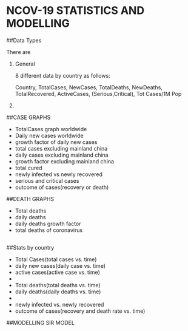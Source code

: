 # NCOV-19 STATISTICS AND MODELLING 

##Data Types

There are 

1. General

    8 different data by country as follows:
    
    Country, TotalCases, NewCases, TotalDeaths, NewDeaths, TotalRecovered,
    ActiveCases, (Serious,Critical), Tot Cases/1M Pop 

2. 

##CASE GRAPHS
- TotalCases graph worldwide 
- Daily new cases worldwide
- growth factor of daily new cases
- total cases excluding mainland china
- daily cases excluding mainland china
- growth factor excluding mainland china
- total cured
- newly infected vs newly recovered
- serious and critical cases
- outcome of cases(recovery or death)

##DEATH GRAPHS
- Total deaths
- daily deaths
- daily deaths growth factor
- total deaths of coronavirus



##
##Stats by country
- Total Cases(total cases vs. time)
- daily new cases(daily case vs. time)
- active cases(active case vs. time)
- 
- Total deaths(total deaths vs. time)
- daily deaths(daily deaths vs. time)
-
- newly infected vs. newly recovered
- outcome of cases(recovery and death rate vs. time)


##MODELLING
SIR MODEL



##




